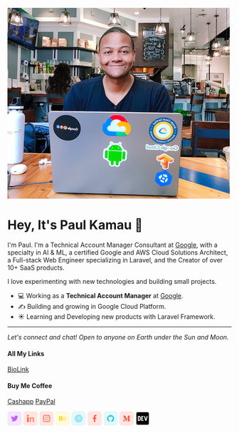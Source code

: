 ![](https://github.com/paulycloud/paulycloud/blob/main/assets/github_portrait.jpg)

# Hey, It's Paul Kamau 👋

I'm Paul. I'm a Technical Account Manager Consultant at [Google](https://www.google.com), with a specialty in AI & ML, a certified Google and AWS Cloud Solutions Architect, a Full-stack Web Engineer specializing in Laravel, and the Creator of over 10+ SaaS products.

I love experimenting with new technologies and building small projects.

- 💻 Working as a **Technical Account Manager** at [Google](https://www.google.com).
- ✍️ Building and growing in Google Cloud Platform.
- ☀️ Learning and Developing new products with Laravel Framework.

--------------------------------------------------------------------------------

_Let's connect and chat! Open to anyone on Earth under the Sun and Moon._

#### All My Links
[BioLink](https://bio.link/paulkamau)


#### Buy Me Coffee
[Cashapp](https://bio.link/paulkamau)
[PayPal](https://paypal.me/paulkamau)


[![](https://github.com/paulycloud/paulycloud/blob/main/assets/twitter.png)](https://twitter.com/paulycloud) [![](https://github.com/paulycloud/paulycloud/blob/main/assets/linkedin.png)](https://www.linkedin.com/in/paulmkamau/) [![](https://github.com/paulycloud/paulycloud/blob/main/assets/insta.png)](https://www.instagram.com/paulycloud) [![](https://github.com/paulycloud/paulycloud/blob/main/assets/behance.png)](https://www.behance.net/paulycloud) [![](https://github.com/paulycloud/paulycloud/blob/main/assets/dribbble.png)](https://dribbble.com/paulycloud) [![](https://github.com/paulycloud/paulycloud/blob/main/assets/facebook.png)](https://www.facebook.com/paul.m.kamau.3/) [![](https://github.com/paulycloud/paulycloud/blob/main/assets/github.png)](https://github.com/paulycloud) [![](https://github.com/paulycloud/paulycloud/blob/main/assets/medium.png)](https://medium.com/@paulkamau) [![](https://github.com/paulycloud/paulycloud/blob/main/assets/dev.png)](https://dev.to/paulycloud)
